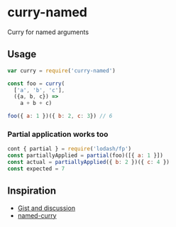 # curry-named

Curry for named arguments

## Usage

```js
var curry = require('curry-named')

const foo = curry(
  ['a', 'b', 'c'],
  ({a, b, c}) =>
    a + b + c)

foo({ a: 1 })({ b: 2, c: 3}) // 6
```

### Partial application works too

```js
cont { partial } = require('lodash/fp')
const partiallyApplied = partial(foo)([{ a: 1 }])
const actual = partiallyApplied({ b: 2 })({ c: 4 })
const expected = 7
```

## Inspiration

- [Gist and discussion](https://gist.github.com/gunar/1268c997ca66343f060dbca07aee67bd)
- [named-curry](https://github.com/rjmk/named-curry)
